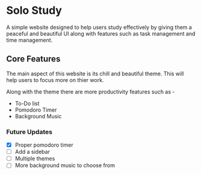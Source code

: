 # Solo Study
A simple website designed to help users study effectively by giving them a peaceful and beautiful UI along with features such as task management and time management.

## Core Features
The main aspect of this website is its chill and beautiful theme. This will help users to focus more on thier work.

Along with the theme there are more productivity features such as - 
- To-Do list 
- Pomodoro Timer
- Background Music

### Future Updates
- [x] Proper pomodoro timer
- [ ] Add a sidebar  
- [ ] Multiple themes  
- [ ] More background music to choose from  
